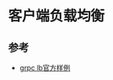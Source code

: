 # 客户端负载均衡



## 参考

+ [grpc lb官方样例](https://github.com/grpc/grpc-go/tree/master/examples/features/load_balancing)